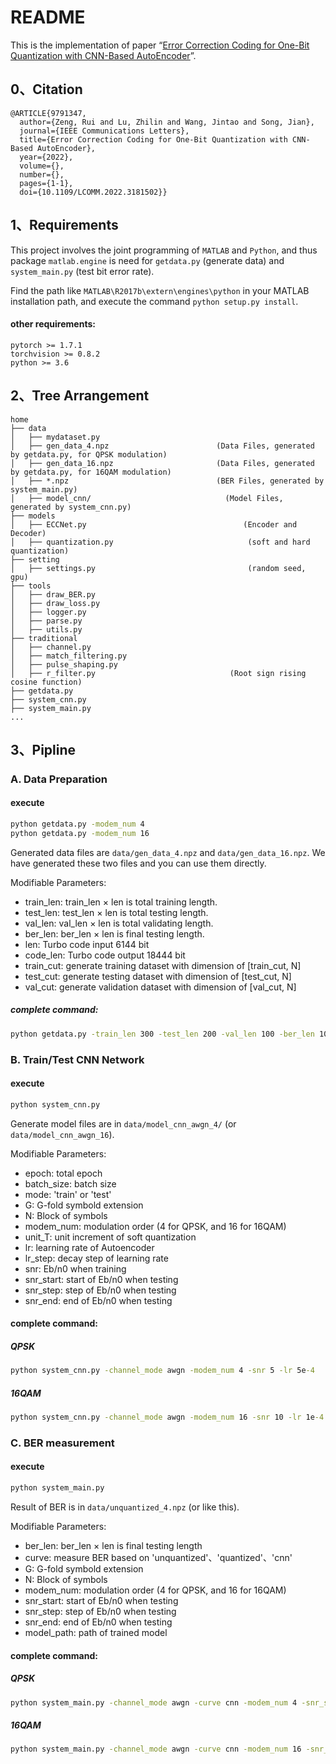 # README
This is the implementation of paper “[Error Correction Coding for One-Bit Quantization with CNN-Based AutoEncoder](https://ieeexplore.ieee.org/document/9791347)”.

## 0、Citation
```
@ARTICLE{9791347,
  author={Zeng, Rui and Lu, Zhilin and Wang, Jintao and Song, Jian},
  journal={IEEE Communications Letters}, 
  title={Error Correction Coding for One-Bit Quantization with CNN-Based AutoEncoder}, 
  year={2022},
  volume={},
  number={},
  pages={1-1},
  doi={10.1109/LCOMM.2022.3181502}}
```

## 1、Requirements
This project involves the joint programming of `MATLAB` and `Python`, and thus package `matlab.engine` is need for
`getdata.py` (generate data) and `system_main.py` (test bit error rate).

Find the path like `MATLAB\R2017b\extern\engines\python` in your MATLAB installation path, and execute the command `python setup.py install`.


#### **other requirements**:
```
pytorch >= 1.7.1
torchvision >= 0.8.2
python >= 3.6
```

## 2、Tree Arrangement
``` 
home
├── data
│   ├── mydataset.py
│   ├── gen_data_4.npz                        (Data Files, generated by getdata.py, for QPSK modulation)
│   ├── gen_data_16.npz                       (Data Files, generated by getdata.py, for 16QAM modulation)
│   ├── *.npz                                 (BER Files, generated by system_main.py)
│   ├── model_cnn/                              (Model Files, generated by system_cnn.py)
├── models 
│   ├── ECCNet.py                                   (Encoder and Decoder) 
│   ├── quantization.py                              (soft and hard quantization)
├── setting 
│   ├── settings.py                                  (random seed, gpu)
├── tools
│   ├── draw_BER.py
│   ├── draw_loss.py
│   ├── logger.py
│   ├── parse.py
│   ├── utils.py
├── traditional
│   ├── channel.py
│   ├── match_filtering.py
│   ├── pulse_shaping.py
│   ├── r_filter.py                              (Root sign rising cosine function)
├── getdata.py
├── system_cnn.py
├── system_main.py
...
```


## 3、Pipline
### A. Data Preparation
#### execute
```cmd
python getdata.py -modem_num 4
python getdata.py -modem_num 16
```
Generated data files are `data/gen_data_4.npz` and `data/gen_data_16.npz`. We have generated these two files and you can use them directly.   

Modifiable Parameters:
* train_len: train_len × len is total training length.
* test_len: test_len × len is total testing length.
* val_len: val_len × len is total validating length.
* ber_len: ber_len × len is final testing length.
* len: Turbo code input 6144 bit
* code_len: Turbo code output 18444 bit
* train_cut: generate training dataset with dimension of [train_cut, N]
* test_cut: generate testing dataset with dimension of [test_cut, N]
* val_cut: generate validation dataset with dimension of [val_cut, N]

##### complete command:
```cmd
python getdata.py -train_len 300 -test_len 200 -val_len 100 -ber_len 100 -len 6144 -code_len 18444 -train_cut 40000 -test_cut 25000 -val_cut 10000 -modem_num 4
```







### B. Train/Test CNN Network
#### execute
```cmd
python system_cnn.py
```
Generate model files are in `data/model_cnn_awgn_4/` (or `data/model_cnn_awgn_16`).

Modifiable Parameters:
* epoch: total epoch
* batch_size: batch size
* mode: 'train' or 'test'
* G: G-fold symbold extension
* N: Block of symbols
* modem_num: modulation order (4 for QPSK, and 16 for 16QAM)
* unit_T: unit increment of soft quantization
* lr: learning rate of Autoencoder
* lr_step: decay step of learning rate
* snr: Eb/n0 when training
* snr_start: start of Eb/n0 when testing
* snr_step: step of Eb/n0 when testing
* snr_end: end of Eb/n0 when testing

#### complete command:



##### **QPSK**

```cmd
python system_cnn.py -channel_mode awgn -modem_num 4 -snr 5 -lr 5e-4
```


##### **16QAM**

```cmd
python system_cnn.py -channel_mode awgn -modem_num 16 -snr 10 -lr 1e-4
```





### C. BER measurement
#### execute
```cmd
python system_main.py
```
Result of BER is in `data/unquantized_4.npz` (or like this).

Modifiable Parameters:
* ber_len: ber_len × len is final testing length
* curve: measure BER based on 'unquantized'、'quantized'、'cnn'
* G: G-fold symbold extension
* N: Block of symbols
* modem_num: modulation order (4 for QPSK, and 16 for 16QAM)
* snr_start: start of Eb/n0 when testing
* snr_step: step of Eb/n0 when testing
* snr_end: end of Eb/n0 when testing
* model_path: path of trained model

#### complete command:
##### **QPSK**
```cmd
python system_main.py -channel_mode awgn -curve cnn -modem_num 4 -snr_start -1 -snr_end 3 -snr_step 1 -model_path ./data/model_cnn_awgn_4
```


##### **16QAM**

```cmd
python system_main.py -channel_mode awgn -curve cnn -modem_num 16 -snr_start -2 -snr_end 13 -snr_step 1 -model_path ./data/model_cnn_awgn_16
```
